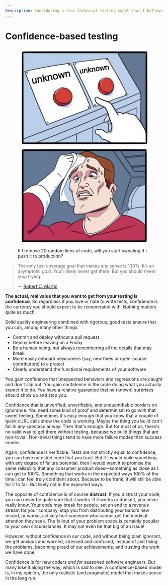 ```yaml
---
description: Considering a less technical testing model that I believe is more useful.
---
```


# Confidence-based testing

<figure><img src="../.gitbook/assets/image (9).png" alt=""><figcaption><p>If I remove 20 random lines of code, will you start sweating if I push it to production?</p></figcaption></figure>

> The only test coverage goal that makes any sense is 100%. It’s an asymptotic goal. You’ll likely never get there. But you should never stop trying.
>
> — [Robert C. Martin](https://twitter.com/unclebobmartin/status/1205922909350293505)

**The actual, real value that you want to get from your testing is confidence**. So regardless if you love or hate to write tests, confidence is the currency you should expect to be remunerated with. Nothing matters quite as much.

Solid quality engineering combined with rigorous, good tests ensure that you can, among many other things:

* Commit and deploy without a pull request
* Deploy before leaving on a Friday
* Be a human being, not always remembering all the details that may break
* More easily onboard newcomers (say, new hires or open-source contributors) to a project
* Clearly understand the functional requirements of your software

You gain confidence that unexpected behaviors and regressions are caught and don't slip out. You gain confidence in the code doing what you actually expect it to do. You have a relative guarantee that no (known) surprises should show up and stop you.

Confidence that is unverified, unverifiable, and unquantifiable borders on ignorance. You need some kind of proof and determinism to go with that sweet feeling. Sometimes it's easy enough that you know that a couple of quick cURL calls show the code is working. Maybe the thing you build can't fail in any spectacular way. Then that's enough. But for most of us, there's no valid way to get there without testing, because we build things that are non-trivial. Non-trivial things tend to have more failure modes than success modes.

Again, confidence is verifiable. Tests are not strictly equal to confidence; you can have untested code that you trust. But if I would build something with any degree of failure potential, then I would want it to promise the same reliability that any consumer product does—something as close as I can get to 100%. Something that works in the expected ways 100% of the time I can feel truly confident about. Because to be frank, it will still be able for it to fail. But likely not in the expected ways.

The opposite of confidence is of course **distrust**. If you distrust your code, you can never be quite sure that it works. If it works or doesn't, you never really know. Your code may break for people, set an end to a revenue stream for your company, stop you from distributing your band's new record, or worse, actively hurt someone who cannot get the medical attention they seek. The fallout of your problem space is certainly peculiar to your own circumstances. It may not even be that big of an issue!

However, without confidence in our code, and without being plain ignorant, we get anxious and worried, stressed and confused, instead of just fixing the problems, becoming proud of our achievements, and trusting the work we have done.

Confidence is for new coders _and for_ seasoned software engineers. But many lose it along the way, which is sad to see. A confidence-based model is, in my opinion, the only realistic (and pragmatic) model that makes sense in the long run.
